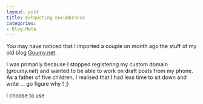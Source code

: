```yaml
---
layout: post
title: Exhausting Encumbrance
categories: 
- Blog-Meta
---
```

You may have noticed that I imported a couple on month ago the stuff of my old blog [Goumy.net](https://groumy.blogspot.com).

I was primarily because I stopped registering my custom domain (_groumy.net_) and wanted to be able to work on draft posts from my phone. As a father of five children, I realised that I had less time to sit down and write ... go figure why ! ;) 

I choose to use 
<!--stackedit_data:
eyJoaXN0b3J5IjpbLTIxMzY0NjM5MDEsLTEwMTAwMDEwMDhdfQ
==
-->